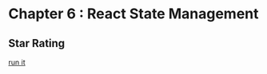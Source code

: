 # Chapter 6 : React State Management
## Star Rating
[run it](https://codesandbox.io/s/github/ktact/learning-react/tree/master/chapter-06/star-rating-5)
